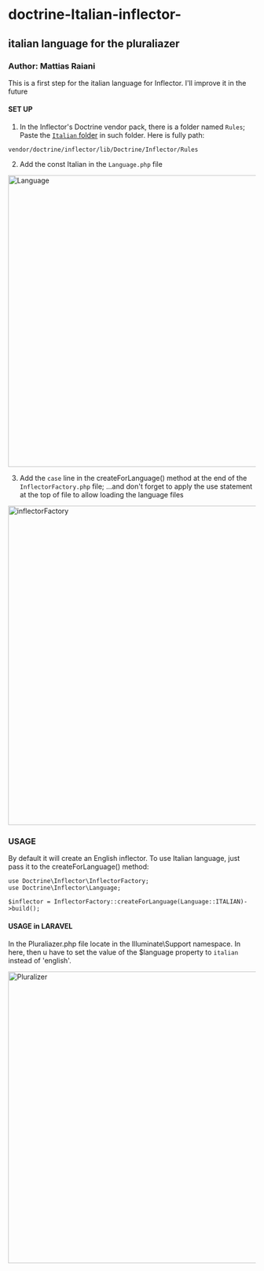 # doctrine-Italian-inflector-

## italian language for the pluraliazer

### Author: Mattias Raiani

This is a first step for the italian language for Inflector. I'll improve it in the future


#### SET UP
 1. In the Inflector's Doctrine vendor pack, there is a folder named `Rules`; 
  Paste the [`Italian` folder](https://github.com/riettotek/doctrine-Italian-inflector-#:~:text=Commit%20time-,italian,-Italian%20Package) in such folder. Here is fully path:
  ```
  vendor/doctrine/inflector/lib/Doctrine/Inflector/Rules
  ```
2. Add the const Italian in the `Language.php` file 

<img width="593" alt="Language" src="https://user-images.githubusercontent.com/75453324/166954294-d8dab91c-d91a-407d-9144-6c97bb02ec70.png">


3. Add the `case` line in the createForLanguage() method at the end of the `InflectorFactory.php` file;
...and don't forget to apply the use statement at the top of file to allow loading the language files

<img width="649" alt="inflectorFactory" src="https://user-images.githubusercontent.com/75453324/166954301-b3b1896b-cb24-4c9f-a182-c5aaafd04285.png">

### USAGE
By default it will create an English inflector. To use Italian language, just pass it to the createForLanguage() method:
```
use Doctrine\Inflector\InflectorFactory;
use Doctrine\Inflector\Language;

$inflector = InflectorFactory::createForLanguage(Language::ITALIAN)->build();
```
#### USAGE in LARAVEL
In the Pluraliazer.php file locate in the Illuminate\Support namespace.
In here, then u have to set the value of the $language property to `italian` instead of 'english'.

<img width="593" alt="Pluralizer" src="https://user-images.githubusercontent.com/75453324/166954350-77b4e8ce-da54-4b10-a65c-7795013558cd.png">
